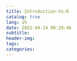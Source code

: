 ```yaml
---
title: Introduction-to-R
catalog: true
lang: zh
date: 2022-04-14 00:29:46
subtitle:
header-img:
tags:
categories:
---
```

